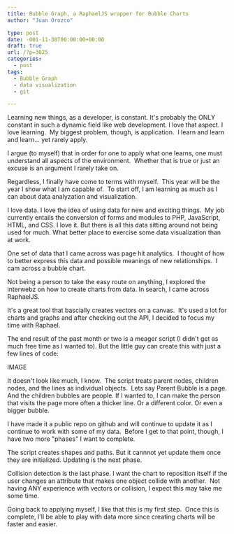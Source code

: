 ```yaml
---
title: Bubble Graph, a RaphaelJS wrapper for Bubble Charts
author: "Juan Orozco" 

type: post
date: -001-11-30T00:00:00+00:00
draft: true
url: /?p=3025
categories:
  - post
tags:
  - Bubble Graph
  - data visualization
  - git

---
```

Learning new things, as a developer, is constant. It's probably the ONLY constant in such a dynamic field like web development. I love that aspect. I love learning.  My biggest problem, though, is application.  I learn and learn and learn... yet rarely apply.

I argue (to myself) that in order for one to apply what one learns, one must understand all aspects of the environment.  Whether that is true or just an excuse is an argument I rarely take on.

Regardless, I finally have come to terms with myself.  This year will be the year I show what I am capable of.  To start off, I am learning as much as I can about data analyzation and visualization.

I love data. I love the idea of using data for new and exciting things.  My job currently entails the conversion of forms and modules to PHP, JavaScript, HTML, and CSS. I love it. But there is all this data sitting around not being used for much. What better place to exercise some data visualization than at work.

One set of data that I came across was page hit analytics.  I thought of how to better express this data and possible meanings of new relationships.  I cam across a bubble chart.

Not being a person to take the easy route on anything, I explored the interwebz on how to create charts from data. In search, I came across RaphaelJS.

It's a great tool that bascially creates vectors on a canvas.  It's used a lot for charts and graphs and after checking out the API, I decided to focus my time with Raphael.

The end result of the past month or two is a meager script (I didn't get as much free time as I wanted to). But the little guy can create this with just a few lines of code:

IMAGE

It doesn't look like much, I know.  The script treats parent nodes, children nodes, and the lines as individual objects.  Lets say Parent Bubble is a page. And the children bubbles are people. If I wanted to, I can make the person that visits the page more often a thicker line. Or a different color. Or even a bigger bubble.

I have made it a public repo on github and will continue to update it as I continue to work with some of my data.  Before I get to that point, though, I have two more "phases" I want to complete.

The script creates shapes and paths. But it cannnot yet update them once they are initialized. Updating is the next phase.

Collision detection is the last phase. I want the chart to reposition itself if the user changes an attribute that makes one object collide with another.  Not having ANY experience with vectors or collision, I expect this may take me some time.

Going back to applying myself, I like that this is my first step.  Once this is complete, I'll be able to play with data more since creating charts will be faster and easier.